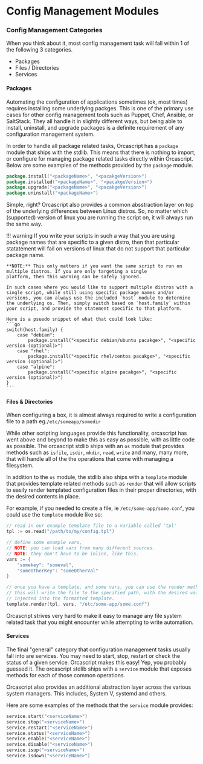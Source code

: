 # Config Management Modules


### Config Management Categories

When you think about it, most config management task will fall within 1 of the following 3 categories.

- Packages
- Files / Directories
- Services

#### Packages

Automating the configuration of applications sometimes (ok, most times) requires installing some underlying packges. This is one of the primary use cases for other config management tools such as Puppet, Chef, Ansible, or SaltStack. They all handle it in slightly different ways, but being able to install, uninstall, and upgrade packages is a definite requirement of any configuration management system.

In order to handle all package related tasks, Orcascript has a `package` module that ships with the stdlib. This means that there is nothing to import, or configure for managing package related tasks directly within Orcascript. Below are some examples of the methods provided by the `package` module.

```go
package.install("<packageName>", "<pacakgeVersion>")
package.installed("<packageName>", "<pacakgeVersion>")
package.upgrade("<packageName>", "<pacakgeVersion>")
package.uninstall("<packageName>")
```

Simple, right? Orcascript also provides a common absstraction layer on top of the underlying differences between Linux distros.
So, no matter which (supported) version of linux you are running the script on, it will always run the same way.

!!! warning
    If you write your scripts in such a way that you are using package names that are specific to a given distro,
    then that particular statatement will fail on versions of linux that do not support that particular package name.

    **NOTE:** This only matters if you want the same script to run on multiple distros. If you are only targeting a single
    platform, then this warning can be safely ignored.

    In such cases where you would like to support multiple distros with a single script, while still using specific package names and/or versions, you can always use the included `host` module to determine the underlying os. Then, simply switch based on `host.family` within your script, and provide the statement specific to that platform.
    
    Here is a psuedo snippet of what that could look like:
    ```go
    switch(host.family) {
        case "debian":
            package.install("<specific debian/ubuntu pacakge>", "<specific version (optional)>")
        case "rhel":
            package.install("<specific rhel/centos pacakge>", "<specific version (optional)>")
        case "alpine":
            package.install("<specific alpine pacakge>", "<specific version (optional)>")
    }
    ```

#### Files & Directories

When configuring a box, it is almost always required to write a configuration file to a path eg.`/etc/someapp/somedir`

While other scripting languages provide this functionality, orcascript has went above and beyond to make this as easy
as possible, with as little code as possible. 
The orcascript stdlib ships with an `os` module that provides methods such as `isfile`, `isdir`, `mkdir`, `read`, `write`
and many, many more, that will handle all of the the operations that come with managing a filesystem.

In addition to the `os` module, the stdlib also ships with a `template` module that provides template related methods such as `render` that will allow scripts to easily render templated configuration files in their proper directories, with the desired contents in place. 

For example, if you needed to create a file, ie `/etc/some-app/some.conf`, you could use the `template` module like so:

```go
// read in our example template file to a variable called 'tpl'
tpl := os.read("/path/to/my/config.tpl")

// define some example vars, 
// NOTE: you can load vars from many different sources.
// NOTE: they don't have to be inline, like this.
vars := {
    "somekey": "someval",
    "someOtherKey": "someOtherVal"
}

// once you have a template, and some vars, you can use the render method.
// this will write the file to the specified path, with the desired values
// injected into the formatted template.
template.render(tpl, vars, "/etc/some-app/some.conf")
```

Orcascript strives very hard to make it easy to manage any file system related task that you might encounter while attempting to write automation.


#### Services

The final "general" category that configuration management tasks usually fall into are services.
You may need to start, stop, restart or check the status of a given service. Orcascript makes this easy!
Yep, you probably guessed it. The orcascript stdlib ships with a `service` module that exposes methods
for each of those common operations.

Orcascript also provides an additional abstraction layer across the various system managers.
This includes, System V, systemd and others. 

Here are some examples of the methods that the `service` module provides:

```go
service.start("<serviceName>")
service.stop("<serviceName>")
service.restart("<serviceName>")
service.status("<serviceName>")
service.enable("<serviceName>")
service.disable("<serviceName>")
service.isup("<serviceName>")
service.isdown("<serviceName>")
```